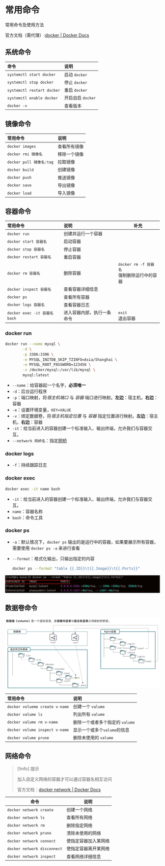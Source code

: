 # 常用命令

常用命令及使用方法

官方文档（需代理）:[docker | Docker Docs](https://docs.docker.com/reference/cli/docker/)

## 系统命令

| 命令                       | 说明              |
| :------------------------- | :---------------- |
| `systemctl start docker`   | 启动 `docker`     |
| `systemctl stop docker`    | 停止 `docker`     |
| `systemctl restart docker` | 重启 `docker`     |
| `systemctl enable docker`  | 开启自启 `docker` |
| `docker -v`                | 查看版本          |

## 镜像命令

| 常用命令                 | 说明         |
| :----------------------- | :----------- |
| `docker images`          | 查看所有镜像 |
| `docker rmi 镜像名`      | 移除一个镜像 |
| `docker pull 镜像名:tag` | 拉取镜像     |
| `docker build`           | 创建镜像     |
| `docker push`            | 推送镜像     |
| `docker save`            | 导出镜像     |
| `docker load`            | 导入镜像     |

## 容器命令

| 常用命令                      | 说明                       | 补充                                            |
| :---------------------------- | :------------------------- | ----------------------------------------------- |
| `docker run`                  | 创建并运行一个容器         |                                                 |
| `docker start 容器名`         | 启动容器                   |                                                 |
| `docker stop 容器名`          | 停止容器                   |                                                 |
| `docker restart 容器名`       | 重启容器                   |                                                 |
| `docker rm 容器名`            | 删除容器                   | `docker rm -f 容器名`<br />强制删除运行中的容器 |
| `docker inspect 容器名`       | 查看容器详细信息           |                                                 |
| `docker ps`                   | 查看所有容器               |                                                 |
| `docker logs 容器名`          | 查看容器日志               |                                                 |
| `docker exec -it 容器名 bash` | 进入容器内部，执行一条命令 | `exit` <br />退出容器                           |

### docker run

``` bash
docker run --name mysql \
        -d \
        -p 3306:3306 \
        -e MYSQL_INITDB_SKIP_TZINFO=Asia/Shanghai \
        -e MYSQL_ROOT_PASSWORD=123456 \
        -v /docker/mysql:/var/lib/mysql \
        mysql:latest
```

- `--name`：给容器起一个名字，**必须唯一**
- `-d`：后台运行程序
- `-p`：端口映射，将*宿主机端口* 与 *容器* 端口进行映射。**左边**：宿主机，**右边**：容器
- `-e`：设置环境变量，`KEY=VALUE`
- `-v`：绑定数据卷，将*宿主机指定位置* 与 *容器* 指定位置进行映射。**左边**：宿主机，**右边**：容器
- `-it`：给当前进入的容器创建一个标准输入、输出终端，允许我们与容器交互。
- `--network 网桥名`：指定[网桥](#网络命令)

### docker logs

- `-f`：持续跟踪日志

### docker exec

``` bash
docker exec -it name bash
```

- `-it`：给当前进入的容器创建一个标准输入、输出终端，允许我们与容器交互。
- `name`：容器名称
- `bash`：命令工具

### docker ps

- `-a`：默认情况下，`docker ps` 输出的是运行中的容器，如果要展示所有容器，需要使用 `docker ps -a` 来进行查看

- `--format`：格式化输出，只输出指定的内容

    ``` bash
    docker ps --format "table {{.ID}}\t{{.Image}}\t{{.Ports}}"
    ```

![image-20240308193910878](./assets/image-20240308193910878.png)

## 数据卷命令

![image-20240308195430173](./assets/image-20240308195430173.png)

| 常用命令                       | 说明                            |
| :----------------------------- | :------------------------------ |
| `docker volueme create v-name` | 创建一个 `valume`               |
| `docker valume ls`             | 列出所有 `valume`               |
| `docker valume rm v-name`      | 删除一个或者多个指定的 `valume` |
| `docker volume inspect v-name` | 显示一个或多个`valume`的信息    |
| `docker valume prune`          | 删除未使用的 `valume`           |



## 网络命令

> [!info] 提示
>
> 加入自定义网络的容器才可以通过容器名相互访问
>
> 官方文档：[docker network | Docker Docs](https://docs.docker.com/reference/cli/docker/network/)

| 命令                        | 说明                 |
| --------------------------- | -------------------- |
| `docker network create`     | 创建一个网络         |
| `docker network ls`         | 查看所有网络         |
| `docker network rm`         | 删除指定网络         |
| `docker network prune`      | 清除未使用的网络     |
| `docker network connect`    | 使指定容器加入某网络 |
| `docker network disconnect` | 使指定容器离开某网络 |
| `docker network inspect`    | 查看网络详细信息     |



